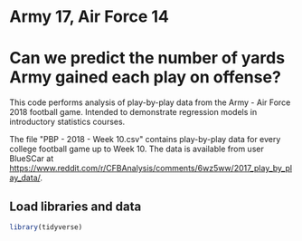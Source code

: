 
Army 17, Air Force 14
=====================

Can we predict the number of yards Army gained each play on offense?
====================================================================

This code performs analysis of play-by-play data from the Army - Air Force 2018 football game. Intended to demonstrate regression models in introductory statistics courses.

The file "PBP - 2018 - Week 10.csv" contains play-by-play data for every college football game up to Week 10. The data is available from user BlueSCar at <https://www.reddit.com/r/CFBAnalysis/comments/6wz5ww/2017_play_by_play_data/>.

Load libraries and data
-----------------------

``` r
library(tidyverse)
```
